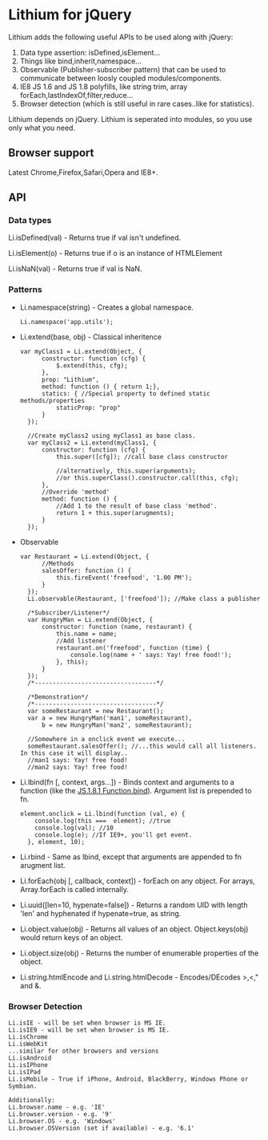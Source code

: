 # Lithium for jQuery

Lithium adds the following useful APIs to be used along with jQuery:

1. Data type assertion: isDefined,isElement...
2. Things like bind,inherit,namespace...
3. Observable (Publisher-subscriber pattern) that can be used to communicate between loosly coupled modules/components.
3. IE8 JS 1.6 and JS 1.8 polyfills, like string trim, array forEach,lastIndexOf,filter,reduce...
4. Browser detection (which is still useful in rare cases..like for statistics).

Lithium depends on jQuery. Lithium is seperated into modules, so you use only what you need.

## Browser support

Latest Chrome,Firefox,Safari,Opera and IE8+.

## API

### Data types

Li.isDefined(val) - Returns true if val isn't undefined.

Li.isElement(o) - Returns true if o is an instance of HTMLElement

Li.isNaN(val) - Returns true if val is NaN.

### Patterns

* Li.namespace(string) - Creates a global namespace.

  ``Li.namespace('app.utils');``

* Li.extend(base, obj) - Classical inheritence

    <pre><code>var myClass1 = Li.extend(Object, {
        constructor: function (cfg) {
            $.extend(this, cfg);
        },
        prop: "Lithium",
        method: function () { return 1;},
        statics: { //Special property to defined static methods/properties
            staticProp: "prop"
        }
    });
    
    //Create myClass2 using myClass1 as base class.
    var myClass2 = Li.extend(myClass1, {
        constructor: function (cfg) {
            this.super([cfg]); //call base class constructor
            
            //alternatively, this.super(arguments);
            //or this.superClass().constructor.call(this, cfg);
        },
        //Override 'method'
        method: function () {
            //Add 1 to the result of base class 'method'.
            return 1 + this.super(arugments);
        }
    });</code></pre>

* Observable

    <pre><code>var Restaurant = Li.extend(Object, {
        //Methods
        salesOffer: function () {
            this.fireEvent('freefood', '1.00 PM');
        }
    });
    Li.observable(Restaurant, ['freefood']); //Make class a publisher

    /*Subscriber/Listener*/
    var HungryMan = Li.extend(Object, {
        constructor: function (name, restaurant) {
            this.name = name;
            //Add listener
            restaurant.on('freefood', function (time) {
                console.log(name + ' says: Yay! free food!');
            }, this);
        }
    });
    /*----------------------------------*/

    /*Demonstration*/
    /*----------------------------------*/
    var someRestaurant = new Restaurant();
    var a = new HungryMan('man1', someRestaurant),
        b = new HungryMan('man2', someRestaurant);

    //Somewhere in a onclick event we execute...
    someRestaurant.salesOffer(); //...this would call all listeners. In this case it will display..
    //man1 says: Yay! free food!
    //man2 says: Yay! free food!</code></pre>

* Li.lbind(fn [, context, args...]) - Binds context and arguments to a function (like the [JS.1.8.1 Function.bind](https://developer.mozilla.org/en-US/docs/JavaScript/Reference/Global_Objects/Function/bind)). Argument list is prepended to fn.

    <pre><code>element.onclick = Li.lbind(function (val, e) {
      console.log(this ===  element); //true
      console.log(val); //10
      console.log(e); //If IE9+, you'll get event.
    }, element, 10);</code></pre>

* Li.rbind - Same as lbind, except that arguments are appended to fn arugment list.

* Li.forEach(obj [, callback, context]) - forEach on any object. For arrays, Array.forEach is called internally.
* Li.uuid([len=10, hypenate=false]) - Returns a random UID with length 'len' and hyphenated if hypenate=true, as string.
* Li.object.value(obj) - Returns all values of an object. Object.keys(obj) would return keys of an object.
* Li.object.size(obj) - Returns the number of enumerable properties of the object.
* Li.string.htmlEncode and Li.string.htmlDecode - Encodes/DEcodes >,<," and &.

### Browser Detection

<pre><code>Li.isIE - will be set when browser is MS IE.
Li.isIE9 - will be set when browser is MS IE.
Li.isChrome
Li.isWebKit
...similar for other browsers and versions
Li.isAndroid
Li.isIPhone
Li.isIPad
Li.isMobile - True if iPhone, Android, BlackBerry, Windows Phone or Symbian.

Additionally:
Li.browser.name - e.g. 'IE'
Li.browser.version - e.g. '9'
Li.browser.OS - e.g. 'Windows'
Li.browser.OSVersion (set if available) - e.g. '6.1'
</code></pre>
